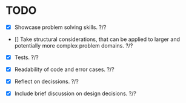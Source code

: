 # TODO

- [x] Showcase problem solving skills. ?/?
- [] Take structural considerations, that can be applied to larger and
     potentially more complex problem domains. ?/?
- [x] Tests. ?/?
- [x] Readability of code and error cases. ?/?
- [x] Reflect on decissions. ?/?
- [x] Include brief discussion on design decisions. ?/?

